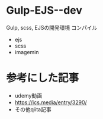 # Gulp-EJS--dev
Gulp, scss, EJSの開発環境
コンパイル
- ejs
- scss
- imagemin

# 参考にした記事
- udemy動画
- https://ics.media/entry/3290/
- その他qiita記事